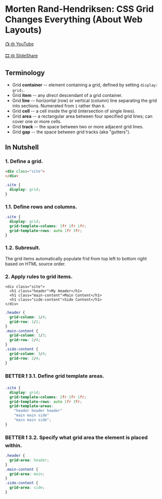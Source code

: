 # Morten Rand-Hendriksen: CSS Grid Changes Everything (About Web Layouts)

[📺 @ YouTube](https://www.youtube.com/watch?v=txZq7Laz7_4)

[🎞️ @ SlideShare](https://www.slideshare.net/mor10/css-grid-changes-everything-about-web-layouts-wordcamp-europe-2017)

## Terminology

* Grid **container** -- element containing a grid, defined by setting `display: grid;`.
* Grid **item** -- any *direct* descendant of a grid container.
* Grid **line** -- horizontal (row) or vertical (column) line separating the grid into sections. Numerated from `1` rather than `0`.
* Grid **cell** -- a cell inside the grid (intersection of single lines).
* Grid **area** -- a rectangular area between four specified grid lines; can cover one or more cells.
* Grid **track** -- the space between two or more adjacent grid lines.
* Grid **gap** -- the space between grid tracks (aka "gutters").

## In Nutshell

### 1. Define a grid.

```html
<div class="site">
</div>
```

```css
.site {
  display: grid;
}
```

### 1.1. Define rows and columns.

```css
.site {
  display: grid;
  grid-template-columns: 2fr 1fr 1fr;
  grid-template-rows: auto 1fr 3fr;
}
```

### 1.2. Subresult.

The grid items automatically populate frid from top left to bottom right based on HTML source order.

### 2. Apply rules to grid items.

```
<div class="site">
  <h1 class="header">My Header</h1>
  <h1 class="main-content">Main Content</h1>
  <h1 class="side-content">Side Content</h1>
</div>
```

```css
.header {
  grid-column: 1/4;
  grid-row: 1/2;
}
.main-content {
  grid-column: 1/3;
  grid-row: 2/4;
}
.side-content {
  grid-column: 3/4;
  grid-row: 2/4;
}
```

### BETTER ❗ 3.1. Define grid template areas.

```css
.site {
  display: grid;
  grid-template-columns: 2fr 1fr 1fr;
  grid-template-rows: auto 1fr 3fr;
  grid-template-areas:
    "header header header"
    "main main side"
    "main main side";
}
```

### BETTER ❗ 3.2. Specify what grid area the element is placed within.

```css
.header {
  grid-area: header;
}
.main-content {
  grid-area: main;
}
.side-content {
  grid-area: side;
}
```
